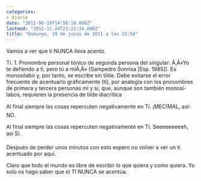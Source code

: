 ```yaml
---
categories:
- diario
date: "2011-06-19T14:58:18.000Z"
lastmod: "2011-11-24T23:22:34.000Z"
title: "Domingo, 19 de junio de 2011 a las 15:58"
---
```


Vamos a ver que ti NUNCA lleva  acento. 


Ti. 1. Pronombre personal tónico de segunda persona del singular: Ã‚Â«Yo te defiendo a ti, pero tú a mí­Ã‚Â» (Sampedro Sonrisa [Esp. 1985]). Es monosí­labo y, por tanto, se escribe sin tilde. Debe evitarse el error frecuente de acentuarlo gráficamente (tí­), por analogí­a con los pronombres de primera y tercera personas mí­ y sí­, que, aunque son también monosí­labos, requieren la presencia de tilde diacrí­tica

Al final siempre las cosas repercuten negativamente en Tí. ¡MEC!MAL, así­ NO.

Al final siempre las cosas repercuten negativamente en TI. Seeeeeeeeeh, así­ Sí.

Después de perder unos minutos con esto espero no volver a ver un ti acentuado por aquí­.

Claro que todo el mundo es libre de escribir lo que quiera y como quiera. Yo solo os hago saber que el TI NUNCA se acentúa.
